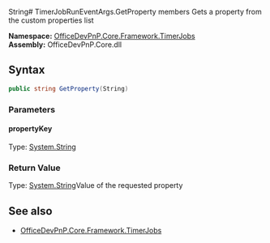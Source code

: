String# TimerJobRunEventArgs.GetProperty members
Gets a property from the custom properties list  

**Namespace:** [OfficeDevPnP.Core.Framework.TimerJobs](OfficeDevPnP.Core.Framework.TimerJobs.md)  
**Assembly:** OfficeDevPnP.Core.dll  
## Syntax
```C#
public string GetProperty(String)
```
### Parameters
#### propertyKey
Type: [System.String](System.String.md) 
#### 
### Return Value
Type: [System.String](System.String.md)Value of the requested property
## See also
- [OfficeDevPnP.Core.Framework.TimerJobs](OfficeDevPnP.Core.Framework.TimerJobs.md)
